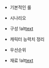 * 기본적인 룰
* 시나리오
* 구성
!alt[text](https://postfiles.pstatic.net/MjAxODExMjJfMTQz/MDAxNTQyODkzMzMyMTc4.Jl-76FSht1BDr7IhXaHpkK4p4yMlCGDN1iQ--VyJejAg.FBRBlgjyrsnrXeyfYG0d9Y6w3qQn20nQVei5u9T4G6og.JPEG.iju1633/%EB%A3%B0.jpg?type=w773)

* 캐릭터 능력치 정리
* 우선순위
* 재료
!alt[text](https://postfiles.pstatic.net/MjAxODExMjJfNjUg/MDAxNTQyODkzMzMyNzI3.kiDJgBA8j6Jv061C3qqAGoNaMdaGYOFfk1xLLD0UUW0g.Ue2_ihVXVRxLI9FeovcoUBBMXhG09XAI-Z-yGp3OqIgg.JPEG.iju1633/%EB%B3%B4%EB%93%9C%EA%B2%8C%EC%9E%84_%ED%9A%8C%EC%9D%98%EB%A1%9D_%EC%A0%95%EB%A6%AC.jpg?type=w773)
